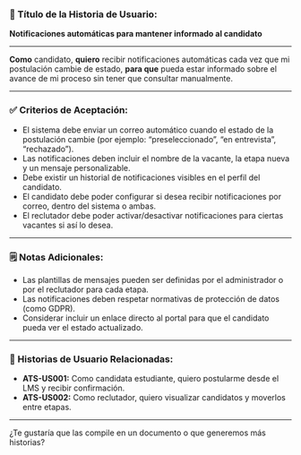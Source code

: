 ### 🧾 Título de la Historia de Usuario:

**Notificaciones automáticas para mantener informado al candidato**

---

**Como** candidato,
**quiero** recibir notificaciones automáticas cada vez que mi postulación cambie de estado,
**para que** pueda estar informado sobre el avance de mi proceso sin tener que consultar manualmente.

---

### ✅ Criterios de Aceptación:

* El sistema debe enviar un correo automático cuando el estado de la postulación cambie (por ejemplo: “preseleccionado”, “en entrevista”, “rechazado”).
* Las notificaciones deben incluir el nombre de la vacante, la etapa nueva y un mensaje personalizable.
* Debe existir un historial de notificaciones visibles en el perfil del candidato.
* El candidato debe poder configurar si desea recibir notificaciones por correo, dentro del sistema o ambas.
* El reclutador debe poder activar/desactivar notificaciones para ciertas vacantes si así lo desea.

---

### 🗒️ Notas Adicionales:

* Las plantillas de mensajes pueden ser definidas por el administrador o por el reclutador para cada etapa.
* Las notificaciones deben respetar normativas de protección de datos (como GDPR).
* Considerar incluir un enlace directo al portal para que el candidato pueda ver el estado actualizado.

---

### 🔁 Historias de Usuario Relacionadas:

* **ATS-US001:** Como candidata estudiante, quiero postularme desde el LMS y recibir confirmación.
* **ATS-US002:** Como reclutador, quiero visualizar candidatos y moverlos entre etapas.

---

¿Te gustaría que las compile en un documento o que generemos más historias?
